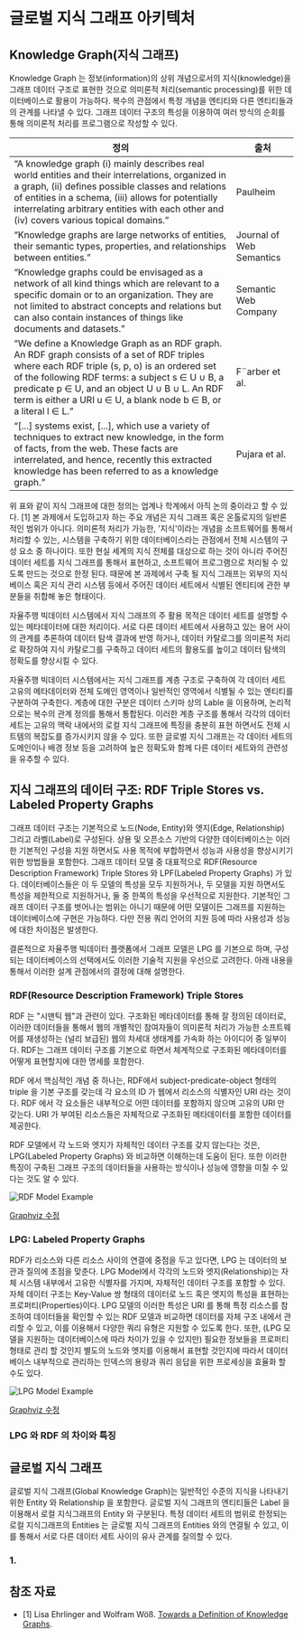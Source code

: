 # 글로벌 지식 그래프 아키텍처

## Knowledge Graph(지식 그래프)
Knowledge Graph 는 정보(information)의 상위 개념으로서의 지식(knowledge)을 그래프 데이터 구조로 표현한 것으로 의미론적 처리(semantic processing)를 위한 데이터베이스로 활용이 가능하다. 복수의 관점에서 특정 개념을 엔티티와 다른 엔티티들과의 관계를 나타낼 수 있다. 그래프 데이터 구조의 특성을 이용하여 여러 방식의 순회를 통해 의미론적 처리를 프로그램으로 작성할 수 있다.

|정의|출처|
|--------------------|----------|
|“A knowledge graph (i) mainly describes real world entities and their interrelations, organized in a graph, (ii) defines possible classes and relations of entities in a schema, (iii) allows for potentially interrelating arbitrary entities with each other and (iv) covers various topical domains.”|Paulheim|
|“Knowledge graphs are large networks of entities, their semantic types, properties, and relationships between entities.”|Journal of Web Semantics|
|“Knowledge graphs could be envisaged as a network of all kind things which are relevant to a specific domain or to an organization. They are not limited to abstract concepts and relations but can also contain instances of things like documents and datasets.”|Semantic Web Company|
|“We define a Knowledge Graph as an RDF graph. An RDF graph consists of a set of RDF triples where each RDF triple (s, p, o) is an ordered set of the following RDF terms: a subject s ∈ U ∪ B, a predicate p ∈ U, and an object U ∪ B ∪ L. An RDF term is either a URI u ∈ U, a blank node b ∈ B, or a literal l ∈ L.”|F¨arber et al.|
|“[...] systems exist, [...], which use a variety of techniques to extract new knowledge, in the form of facts, from the web. These facts are interrelated, and hence, recently this extracted knowledge has been referred to as a knowledge graph.”|Pujara et al.|


위 표와 같이 지식 그래프에 대한 정의는 업계나 학계에서 아직 논의 중이라고 할 수 있다. \[1\] 본 과제에서 도입하고자 하는 주요 개념은 지식 그래프 혹은 온톨로지의 일반론적인 범위가 아니다. 의미론적 처리가 가능한, '지식'이라는 개념을 소프트웨어를 통해서 처리할 수 있는, 시스템을 구축하기 위한 데이터베이스라는 관점에서 전체 시스템의 구성 요소 중 하나이다. 또한 현실 세계의 지식 전체를 대상으로 하는 것이 아니라 주어진 데이터 세트를 지식 그래프를 통해서 표현하고, 소프트웨어 프로그램으로 처리될 수 있도록 만드는 것으로 한정 된다. 때문에 본 과제에서 구축 될 지식 그래프는 외부의 지식 베이스 혹은 지식 관리 시스템 등에서 주어진 데이터 세트에서 식별된 엔티티에 관한 부분들을 취합해 놓은 형태이다.

자율주행 빅데이터 시스템에서 지식 그래프의 주 활용 목적은 데이터 세트를 설명할 수 있는 메타데이터에 대한 처리이다. 서로 다른 데이터 세트에서 사용하고 있는 용어 사이의 관계를 추론하여 데이터 탐색 결과에 반영 하거나, 데이터 카탈로그를 의미론적 처리로 확장하여 지식 카탈로그를 구축하고 데이터 세트의 활용도를 높이고 데이터 탐색의 정확도를 향상시킬 수 있다.

자율주행 빅데이터 시스템에서는 지식 그래프를 계층 구조로 구축하여 각 데이터 세트 고유의 메타데이터와 전체 도메인 영역이나 일반적인 영역에서 식별될 수 있는 엔티티를 구분하여 구축한다. 계층에 대한 구분은 데이터 스키마 상의 Lable 을 이용하며, 논리적으로는 복수의 관계 정의를 통해서 통합된다. 이러한 계층 구조를 통해서 각각의 데이터 세트는 고유의 맥락 내에서의 로컬 지식 그래프에 특징을 충분히 표현 하면서도 전체 시트템의 복잡도를 증가시키지 않을 수 있다. 또한 글로벌 지식 그래프는 각 데이터 세트의 도메인이나 배경 정보 등을 고려하여 높은 정확도와 함께 다른 데이터 세트와의 관련성을 유추할 수 있다. 


## 지식 그래프의 데이터 구조: RDF Triple Stores vs. Labeled Property Graphs

그래프 데이터 구조는 기본적으로 노드(Node, Entity)와 엣지(Edge, Relationship) 그리고 라벨(Label)로 구성된다. 상용 및 오픈소스 기반의 다양한 데이터베이스는 이러한 기본적인 구성을 지원 하면서도 사용 목적에 부합하면서 성능과 사용성을 향상시키기 위한 방법들을 포함한다. 그래프 데이터 모델 중 대표적으로 RDF(Resource Description Framework) Triple Stores 와 LPF(Labeled Property Graphs) 가 있다. 데이터베이스들은 이 두 모델의 특성을 모두 지원하거나, 두 모델을 지원 하면서도 특성을 제한적으로 지원하거나, 둘 중 한쪽의 특성을 우선적으로 지원한다. 기본적인 그래프 데이터 구조를 벗어나는 범위는 아니기 때문에 어떤 모델이든 그래프를 지원하는 데이터베이스에 구현은 가능하다. 다만 전용 쿼리 언어의 지원 등에 따라 사용성과 성능에 대한 차이점은 발생한다.

결론적으로 자율주행 빅데이터 플랫폼에서 그래프 모델은 LPG 를 기본으로 하며, 구성되는 데이터베이스의 선택에서도 이러한 기술적 지원을 우선으로 고려한다. 아래 내용을 통해서 이러한 설계 관점에서의 결정에 대해 설명한다.

### RDF(Resource Description Framework) Triple Stores

RDF 는 "시맨틱 웹"과 관련이 있다. 구조화된 메타데이터를 통해 잘 정의된 데이터로, 이러한 데이터들을 통해서 웹의 개별적인 참여자들이 의미론적 처리가 가능한 소프트웨어를 재생성하는 (널리 보급된) 웹의 차세대 생태계를 가속화 하는 아이디어 중 일부이다. RDF는 그래프 데이터 구조를 기본으로 하면서 체계적으로 구조화된 메타데이터를 어떻게 표현할지에 대한 명세를 포함한다.

RDF 에서 핵심적인 개념 중 하나는, RDF에서 subject-predicate-object 형태의 triple 을 기본 구조를 갖는데 각 요소의 ID 가 웹에서 리소스의 식별자인 URI 라는 것이다. RDF 에서 각 요소들은 내부적으로 어떤 데이터를 포함하지 않으며 고유의 URI 만 갖는다. URI 가 부여된 리소스들은 자체적으로 구조화된 메타데이터를 포함한 데이터를 제공한다.

RDF 모델에서 각 노드와 엣지가 자체적인 데이터 구조를 갖지 않는다는 것은, LPG(Labeled Property Graphs) 와 비교하면 이해하는데 도움이 된다. 또한 이러한 특징이 구축된 그래프 구조의 데이터들을 사용하는 방식이나 성능에 영향을 미칠 수 있다는 것도 알 수 있다.

![RDF Model Example](RDF_example.svg)

[Graphviz 수정](http://magjac.com/graphviz-visual-editor/?dot=graph%20SCHEMA%20%7B%0A%09fontname%3D%22Helvetica%2CArial%2Csans-serif%22%0A%09node%20%5Bfontname%3D%22Helvetica%2CArial%2Csans-serif%22%20style%3Dnone%20shape%3Dellipse%5D%0A%09edge%20%5Bfontname%3D%22Helvetica%2CArial%2Csans-serif%22%5D%0A%09layout%3Dneato%0A%09%0A%09node%20%5Blabel%3D%22http%3A%2F%2Fdomain%2Fres-node1%22%5D%20ex1%3B%0A%20%20%20%20node%20%5Blabel%3D%22http%3A%2F%2Fdomain%2Fres-node2%22%5D%20ex2%3B%0A%20%20%20%20node%20%5Blabel%3D%22http%3A%2F%2Fdomain%2Fres-node3%22%5D%20ex3%3B%0A%20%20%20%20%0A%20%20%20%20node%20%5Blabel%3D%22ABCD%40en%22%20shape%3Drectangle%5D%20label1%3B%0A%20%20%20%20node%20%5Blabel%3D%22%EC%98%88%40kr%22%20shape%3Drectangle%5D%20label2%3B%0A%0A%0A%09%20%20%20%20%0A%09node%20%5Bshape%3Dellipse%20fillcolor%3Dnone%20label%3Dundefined%20%5D%3B%0A%09edge%20%5Bcolor%3Dblack%20penwidth%3D2.0%20len%3D2%5D%3B%0A%0A%09ex1%20--%20ex2%20%5Blabel%3D%22http%3A%2F%2Fdomain%2Fres-relation1%22%20%5D%3B%0A%09ex1%20--%20label1%20%5Blabel%3D%22http%3A%2F%2Fwww.w3.org%2F2000%2F01%2Frdf-schema%23label%22%20len%3D4%5D%0A%09ex1%20--%20label2%20%5Blabel%3D%22http%3A%2F%2Fwww.w3.org%2F2000%2F01%2Frdf-schema%23label%22%20len%3D5%5D%0A%09%0A%09ex2%20--%20ex3%20%5Blabel%3D%22http%3A%2F%2Fdomain%2Fres-relation2%22%5D%0A%0A%0A%20%20%20%20overlap%3Dfalse%0A%20%20%20%20fontsize%3D20%3B%0A%09label%20%3D%20%22%5CnRDF%20Example%22%3B%0A%7D)



### LPG: Labeled Property Graphs

RDF가 리소스와 다른 리소스 사이의 연결에 중점을 두고 있다면, LPG 는 데이터의 보관과 질의에 초점을 맞춘다. LPG Model에서 각각의 노드와 엣지(Relationship)는 자체 시스템 내부에서 고유한 식별자를 가지며, 자체적인 데이터 구조를 포함할 수 있다. 자체 데이터 구조는 Key-Value 쌍 형태의 데이터로 노드 혹은 엣지의 특성을 표현하는 프로퍼티(Properties)이다. LPG 모델의 이러한 특성은 URI 를 통해 특정 리소스를 참조하여 데이터들을 확인할 수 있는 RDF 모델과 비교하면 데이터를 자체 구조 내에서 관리할 수 있고, 이를 이용해서 다양한 쿼리 유형은 지원할 수 있도록 한다. 또한, (LPG 모델을 지원하는 데이터베이스에 따라 차이가 있을 수 있지만) 필요한 정보들을 프로퍼티 형태로 관리 할 것인지 별도의 노드와 엣지를 이용해서 표현할 것인지에 따라서 데이터베이스 내부적으로 관리하는 인덱스의 용량과 쿼리 응답을 위한 프로세싱을 효율화 할 수도 있다.

![LPG Model Example](LPG_example.svg)

[Graphviz 수정](http://magjac.com/graphviz-visual-editor/?dot=graph%20LPG%20%7B%0A%09fontname%3D%22Helvetica%2CArial%2Csans-serif%22%0A%09node%20%5Bfontname%3D%22Helvetica%2CArial%2Csans-serif%22%20shape%3Dellipse%5D%0A%09edge%20%5Bfontname%3D%22Helvetica%2CArial%2Csans-serif%22%5D%0A%09layout%3Dneato%0A%09%0A%09node%20%5Blabel%3D%22Entity%22%20xlabel%3D%22name%3ANode1%5Cl%20%7B%5Cl%20label%3A%20%5BABCD%40en%2C%20%EC%98%88%40kr%5D%20%5Cl%7D%20%5Cl%22%20%5D%20node1%3B%0A%09node%20%5Blabel%3D%22Entity%22%20xlabel%3D%22name%3ANode2%22%20%5D%20node2%3B%0A%09node%20%5Blabel%3D%22Entity%22%20xlabel%3D%22name%3ANode2%22%20%5D%20node3%3B%0A%0A%09edge%20%5Bcolor%3Dblack%20penwidth%3D2.0%20len%3D2%5D%3B%0A%09node1%20--%20node2%20%5Blabel%3D%22relation1%22%20%5D%0A%09node2%20--%20node3%20%5Blabel%3D%22relation2%22%20len%3D3%20%5D%0A%0A%20%20%20%20overlap%3Dfalse%0A%20%20%20%20fontsize%3D20%3B%0A%09label%20%3D%20%22%5CnLPG%20Example%22%3B%0A%7D)


### LPG 와 RDF 의 차이와 특징


## 글로벌 지식 그래프

글로벌 지식 그래프(Global Knowledge Graph)는 일반적인 수준의 지식을 나타내기 위한 Entity 와 Relationship 을 포함한다. 글로벌 지식 그래프의 엔티티들은 Label 을 이용해서 로컬 지식그래프의 Entity 와 구분된다. 특정 데이터 세트의 범위로 한정되는 로컬 지식그래프의 Entities 는 글로벌 지식 그래프의 Entities 와의 연결될 수 있고, 이를 통해서 서로 다른 데이터 세트 사이의 유사 관계를 질의할 수 있다.

### 1. 

## 참조 자료
- \[1\] Lisa Ehrlinger and Wolfram Wöß. [Towards a Definition of Knowledge Graphs](https://ceur-ws.org/Vol-1695/paper4.pdf). 